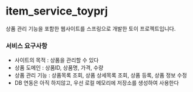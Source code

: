 # item_service_toyprj
상품 관리 기능을 포함한 웹사이트를 스프링으로 개발한 토이 프로젝트입니다.

<h3>서비스 요구사항</h3>
<ul>
  <li>사이트의 목적 : 상품을 관리할 수 있다</li>
  <li>상품 도메인 : 상품ID, 상품명, 가격, 수량</li>
  <li>상품 관리 기능 : 상품목록 조회, 상품 상세목록 조회, 상품 등록, 상품 정보 수정</li>
  <li>DB 연동은 아직 하지않고, 우선 로컬 메모리에 저장소를 생성하여 사용한다</li>
</ul>
